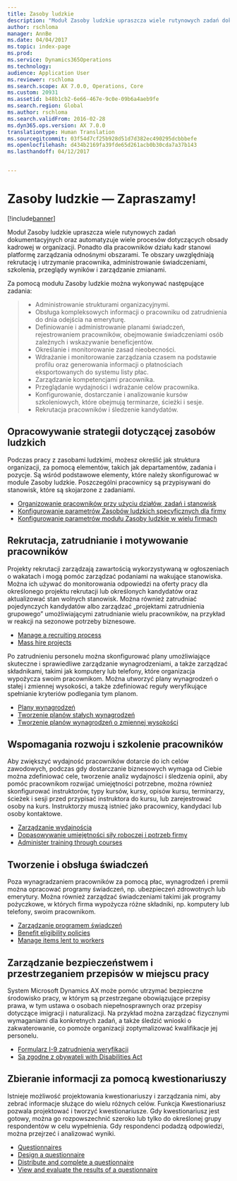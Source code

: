 ```yaml
---
title: Zasoby ludzkie
description: "Moduł Zasoby ludzkie upraszcza wiele rutynowych zadań dokumentacyjnych oraz automatyzuje wiele procesów dotyczących obsady kadrowej w organizacji. Ponadto dla pracowników działu kadr stanowi platformę zarządzania odnośnymi obszarami. Te obszary uwzględniają rekrutację i utrzymanie pracownika, administrowanie świadczeniami, szkolenia, przeglądy wyników i zarządzanie zmianami."
author: rschloma
manager: AnnBe
ms.date: 04/04/2017
ms.topic: index-page
ms.prod: 
ms.service: Dynamics365Operations
ms.technology: 
audience: Application User
ms.reviewer: rschloma
ms.search.scope: AX 7.0.0, Operations, Core
ms.custom: 20931
ms.assetid: b48b1cb2-6e66-467e-9c0e-09b6a4aeb9fe
ms.search.region: Global
ms.author: rschloma
ms.search.validFrom: 2016-02-28
ms.dyn365.ops.version: AX 7.0.0
translationtype: Human Translation
ms.sourcegitcommit: 03f54d7cf25b928d51d7d382ec490295dcbbbefe
ms.openlocfilehash: d434b2169fa39fde65d261acb0b30cda7a37b143
ms.lasthandoff: 04/12/2017


---
```


# <a name="welcome-to-human-resources"></a>Zasoby ludzkie — Zapraszamy!

[!include[banner](includes/banner.md)]

Moduł Zasoby ludzkie upraszcza wiele rutynowych zadań dokumentacyjnych oraz automatyzuje wiele procesów dotyczących obsady kadrowej w organizacji. Ponadto dla pracowników działu kadr stanowi platformę zarządzania odnośnymi obszarami. Te obszary uwzględniają rekrutację i utrzymanie pracownika, administrowanie świadczeniami, szkolenia, przeglądy wyników i zarządzanie zmianami.

Za pomocą modułu Zasoby ludzkie można wykonywać następujące zadania:

> + Administrowanie strukturami organizacyjnymi.
> + Obsługa kompleksowych informacji o pracowniku od zatrudnienia do dnia odejścia na emeryturę.
> + Definiowanie i administrowanie planami świadczeń, rejestrowaniem pracowników, obejmowanie świadczeniami osób zależnych i wskazywanie beneficjentów.
> + Określanie i monitorowanie zasad nieobecności.
> + Wdrażanie i monitorowanie zarządzania czasem na podstawie profilu oraz generowania informacji o płatnościach eksportowanych do systemu listy płac.
> + Zarządzanie kompetencjami pracownika.
> + Przeglądanie wydajności i wdrażanie celów pracownika.
> + Konfigurowanie, dostarczanie i analizowanie kursów szkoleniowych, które obejmują terminarze, ścieżki i sesje.
> + Rekrutacja pracowników i śledzenie kandydatów.

<a name="develop-a-human-resources-strategy"></a>Opracowywanie strategii dotyczącej zasobów ludzkich
---------------------------------------------------------

Podczas pracy z zasobami ludzkimi, możesz określić jak struktura organizacji, za pomocą elementów, takich jak departamentów, zadania i pozycje. Są wśród podstawowe elementy, które należy skonfigurować w module Zasoby ludzkie. Poszczególni pracownicy są przypisywani do stanowisk, które są skojarzone z zadaniami.

-   [Organizowanie pracowników przy użyciu działów, zadań i stanowisk](departments-jobs-positions.md)
-   [Konfigurowanie parametrów Zasobów ludzkich specyficznych dla firmy](set-up-company-specific-hr-parameters.md)
-   [Konfigurowanie parametrów modułu Zasoby ludzkie w wielu firmach](set-up-hr-parameters-across-legal-entities.md) 

## <a name="recruit-hire-and-motivate-employees"></a>Rekrutacja, zatrudnianie i motywowanie pracowników

Projekty rekrutacji zarządzają zawartością wykorzystywaną w ogłoszeniach o wakatach i mogą pomóc zarządzać podaniami na wakujące stanowiska. Można ich używać do monitorowania odpowiedzi na oferty pracy dla określonego projektu rekrutacji lub określonych kandydatów oraz aktualizować stan wolnych stanowisk. Można również zatrudniać pojedynczych kandydatów albo zarządzać „projektami zatrudnienia grupowego” umożliwiającymi zatrudnianie wielu pracowników, na przykład w reakcji na sezonowe potrzeby biznesowe.

-   [Manage a recruiting process](manage-recruiting-process.md)
-   [Mass hire projects](mass-hire-projects.md) 

Po zatrudnieniu personelu można skonfigurować plany umożliwiające skuteczne i sprawiedliwe zarządzanie wynagrodzeniami, a także zarządzać składnikami, takimi jak komputery lub telefony, które organizacja wypożycza swoim pracownikom. Można utworzyć plany wynagrodzeń o stałej i zmiennej wysokości, a także zdefiniować reguły weryfikujące spełnianie kryteriów podlegania tym planom.

-   [Plany wynagrodzeń](compensation-plans.md)
-   [Tworzenie planów stałych wynagrodzeń](create-fixed-compensation-plans.md)
-   [Tworzenie planów wynagrodzeń o zmiennej wysokości](create-variable-compensation-plans.md)

## <a name="develop-and-train-employees"></a>Wspomagania rozwoju i szkolenie pracowników

Aby zwiększyć wydajność pracowników dotarcie do ich celów zawodowych, podczas gdy dostarczanie biznesowych wymaga od Ciebie można zdefiniować cele, tworzenie analiz wydajności i śledzenia opinii, aby pomóc pracownikom rozwijać umiejętności potrzebne, można również skonfigurować instruktorów, typy kursów, kursy, opisów kursu, terminarzy, ścieżek i sesji przed przypisać instruktora do kursu, lub zarejestrować osoby na kurs. Instruktorzy muszą istnieć jako pracownicy, kandydaci lub osoby kontaktowe.

-   [Zarządzanie wydajnością](performance-management-overview.md)
-   [Dopasowywanie umiejętności siły roboczej i potrzeb firmy](skills.md)
-   [Administer training through courses](courses.md)

## <a name="create-and-maintain-benefits"></a>Tworzenie i obsługa świadczeń

Poza wynagradzaniem pracowników za pomocą płac, wynagrodzeń i premii można opracować programy świadczeń, np. ubezpieczeń zdrowotnych lub emerytury. Można również zarządzać świadczeniami takimi jak programy pożyczkowe, w których firma wypożycza różne składniki, np. komputery lub telefony, swoim pracownikom.

-   [Zarządzanie programem świadczeń](manage-benefit-program.md)
-   [Benefit eligibility policies](benefit-eligibility-policies.md)
-   [Manage items lent to workers](loan-items.md)

## <a name="maintain-workplace-safety-and-compliance"></a>Zarządzanie bezpieczeństwem i przestrzeganiem przepisów w miejscu pracy

System Microsoft Dynamics AX może pomóc utrzymać bezpieczne środowisko pracy, w którym są przestrzegane obowiązujące przepisy prawa, w tym ustawa o osobach niepełnosprawnych oraz przepisy dotyczące imigracji i naturalizacji. Na przykład można zarządzać fizycznymi wymaganiami dla konkretnych zadań, a także śledzić wnioski o zakwaterowanie, co pomoże organizacji zoptymalizować kwalifikacje jej personelu.

-   [Formularz I-9 zatrudnienia weryfikacji](localizations/noam-usa-form-i-9-verification.md)
-   [Są zgodne z obywateli with Disabilities Act](localizations/noam-usa-comply-ada.md)

## <a name="gather-information-using-questionnaires"></a>Zbieranie informacji za pomocą kwestionariuszy

Istnieje możliwość projektowania kwestionariuszy i zarządzania nimi, aby zebrać informacje służące do wielu różnych celów. Funkcja Kwestionariusz pozwala projektować i tworzyć kwestionariusze. Gdy kwestionariusz jest gotowy, można go rozpowszechnić szeroko lub tylko do określonej grupy respondentów w celu wypełnienia. Gdy respondenci podadzą odpowiedzi, można przejrzeć i analizować wyniki.

-   [Questionnaires](questionnaires.md)
-   [Design a questionnaire](design-questionnaires.md)
-   [Distribute and complete a questionnaire](distribute-questionnaires.md)
-   [View and evaluate the results of a questionnaire](evaluate-questionnaire-results.md)




